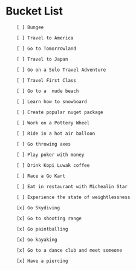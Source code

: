 # Bucket List

        [ ] Bungee

        [ ] Travel to America

        [ ] Go to Tomorrowland

        [ ] Travel to Japan

        [ ] Go on a Solo Travel Adventure

        [ ] Travel First Class

        [ ] Go to a  nude beach

        [ ] Learn how to snowboard

        [ ] Create popular nuget package

        [ ] Work on a Pottery Wheel

        [ ] Ride in a hot air balloon

        [ ] Go throwing axes

        [ ] Play poker with money

        [ ] Drink Kopi Luwak coffee

        [ ] Race a Go Kart

        [ ] Eat in restaurant with Michealin Star

        [ ] Experience the state of weightlessness

        [x] Go Skydiving

        [x] Go to shooting range

        [x] Go paintballing

        [x] Go kayaking

        [x] Go to a dance club and meet someone

        [x] Have a piercing